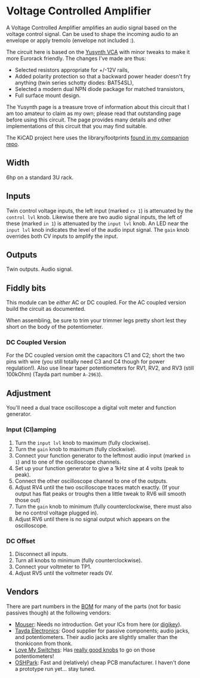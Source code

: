 # Voltage Controlled Amplifier

A Voltage Controlled Amplifier amplifies an audio signal based on the voltage control signal. Can be used to shape the incoming audio to an envelope or apply tremolo (envelope not included :).

The circuit here is based on the [Yusynth VCA](https://yusynth.net/Modular/EN/VCA/index.html) with minor tweaks to make it more Eurorack friendly. The changes I've made are thus:
* Selected resistors appropriate for +/-12V rails,
* Added polarity protection so that a backward power header doesn't fry anything (twin series schotty diodes: BAT54SL),
* Selected a modern dual NPN diode package for matched transistors,
* Full surface mount design.

The Yusynth page is a treasure trove of information about this circuit that I am too amateur to claim as my own; please read that outstanding page before using this circuit. The page provides many details and other implementations of this circuit that you may find suitable.

The KiCAD project here uses the library/footprints [found in my companion repo](https://github.com/thismatters/EurorackKiCAD).

## Width

6hp on a standard 3U rack.

## Inputs

Twin control voltage inputs, the left input (marked `cv 1`) is attenuated by the `control lvl` knob.
Likewise there are two audio signal inputs, the left of these (marked `in 1`) is attenuated by the `input lvl` knob. An LED near the `input lvl` knob indicates the level of the audio input signal.
The `gain` knob overrides both CV inputs to amplify the input.

## Outputs

Twin outputs. Audio signal.

## Fiddly bits

This module can be _either_ AC or DC coupled.
For the AC coupled version build the circuit as documented.

When assembling, be sure to trim your trimmer legs pretty short lest they short on the body of the potentiometer.

### DC Coupled Version

For the DC coupled version omit the capacitors C1 and C2; short the two pins with wire (you still totally need C3 and C4 though for power regulation!).
Also use linear taper potentiometers for RV1, RV2, and RV3 (still 100kOhm) (Tayda part number `A-2963`).

## Adjustment

You'll need a dual trace oscilloscope a digital volt meter and function generator.

### Input (Cl)amping

1. Turn the `input lvl` knob to maximum (fully clockwise).
1. Turn the `gain` knob to maximum (fully clockwise).
1. Connect your function generator to the leftmost audio input (marked `in 1`) and to one of the oscilloscope channels.
1. Set up your function generator to give a 1kHz sine at 4 volts (peak to peak).
1. Connect the other oscilloscope channel to one of the outputs.
1. Adjust RV4 until the two oscilloscope traces match exactly. (If your output has flat peaks or troughs then a little tweak to RV6 will smooth those out)
1. Turn the `gain` knob to minimum (fully counterclockwise, there must also be no control voltage plugged in).
1. Adjust RV6 until there is no signal output which appears on the oscilloscope.

### DC Offset

1. Disconnect all inputs.
1. Turn all knobs to minimum (fully counterclockwise).
1. Connect your voltmeter to TP1.
1. Adjust RV5 until the voltmeter reads 0V.

## Vendors

There are part numbers in the [BOM](vca.csv) for many of the parts (not for basic passives though) at the following vendors:

* [Mouser](https://www.mouser.com): Needs no introduction. Get your ICs from here (or [digikey](https://www.digikey.com)).
* [Tayda Electronics](https://www.taydaelectronics.com/): Good supplier for passive components; audio jacks, and potentiometers. Their audio jacks are slightly smaller than the thonkiconn from thonk.
* [Love My Switches](https://lovemyswitches.com/): Has [really good knobs](https://lovemyswitches.com/anodized-aluminum-knob-the-lo-fi-1-4-smooth-shaft-12-5mm-od/) to go on those potentiometers!
* [OSHPark](https://oshpark.com/): Fast and (relatively) cheap PCB manufacturer. I haven't done a prototype run yet... stay tuned.
